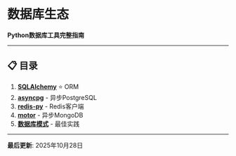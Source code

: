 # 数据库生态

**Python数据库工具完整指南**

---

## 📋 目录

1. **[SQLAlchemy](01-sqlalchemy.md)** ⭐ ORM
2. **[asyncpg](02-asyncpg.md)** - 异步PostgreSQL
3. **[redis-py](03-redis.md)** - Redis客户端
4. **[motor](04-mongodb.md)** - 异步MongoDB
5. **[数据库模式](05-database-patterns.md)** - 最佳实践

---

**最后更新**: 2025年10月28日

